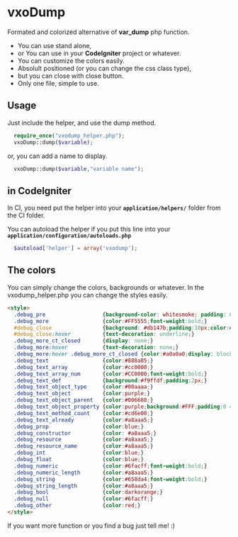 vxoDump
=======

Formated and colorized alternative of <b>var_dump</b> php function.<br>
- You can use stand alone, 
- or You can use in your <b>CodeIgniter</b> project or whatever.
- You can customize the colors easily.
- Absolult positioned (or you can change the css class type),
- but you can close with close button.
- Only one file, simple to use.

Usage
----
Just include the helper, and use the dump method.
```php
  require_once("vxodump_helper.php");
  vxoDump::dump($variable);
```

  or, you can add a name to display.
```php 
  vxoDump::dump($variable,"variable name");
```

in CodeIgniter
--------------
In CI, you need put the helper into your <b>```application/helpers/```</b> folder from the CI folder.

You can autoload the helper if you put this line into your <b>```application/configuration/autoloads.php```</b>
```php 
  $autoload['helper'] = array('vxodump');
```

The colors
----------
You can simply change the colors, backgrounds or whatever. In the vxodump_helper.php you can change the styles easily.
```html
<style>
  .debug_pre                  {background-color: whitesmoke; padding: 8px 8px 8px 8px; border: 1px solid black; text-align: left; font-family: monospace; font-size: 100%;left:5%;width:89%;top:5%;position:absolute;}
  .debug_more                 {color:#FF5555;font-weight:bold;}
  #debug_close                {background: #db147b;padding:10px;color:#FFF;float: right;margin:10px;text-decoration: none;text-transform: uppercase;}
  #debug_close:hover          {text-decoration: underline;}
  .debug_more_ct_closed       {display: none;}
  .debug_more:hover           {text-decoration: none;}
  .debug_more:hover .debug_more_ct_closed {color:#a0a0a0;display: block;padding:20px;border:10px solid #d0d0d0;}
  .debug_text                 {color:#888a85;}
  .debug_text_array           {color:#cc0000;}
  .debug_text_array_num       {color:#CC0000;font-weight:bold;}
  .debug_text_def             {background:#f9ffdf;padding:2px;}
  .debug_text_object_type     {color:#00aaaa;}
  .debug_text_object          {color:purple;}
  .debug_text_object_parent   {color:#006688;}
  .debug_text_object_property {color:purple;background:#FFF;padding:0 4px;border-top:1px dashed #808080;}
  .debug_text_method_count    {color:#cd6e00;}
  .debug_text_already         {color:#a8aaa5;}
  .debug_prop                 {color:blue;}
  .debug_constructor          {color: #a8aaa5;}
  .debug_resource             {color:#a8aaa5;}
  .debug_resource_name        {color:#a8aaa5;}
  .debug_int                  {color:blue;}
  .debug_float                {color:blue;}
  .debug_numeric              {color:#6facff;font-weight:bold;}
  .debug_numeric_length       {color:#a8aaa5;}
  .debug_string               {color:#658da4;font-weight:bold;}
  .debug_string_length        {color:#a8aaa5;}
  .debug_bool                 {color:darkorange;}
  .debug_null                 {color:#6facff;}
  .debug_other                {color:red;}
</style>
```

If you want more function or you find a bug just tell me! :)

